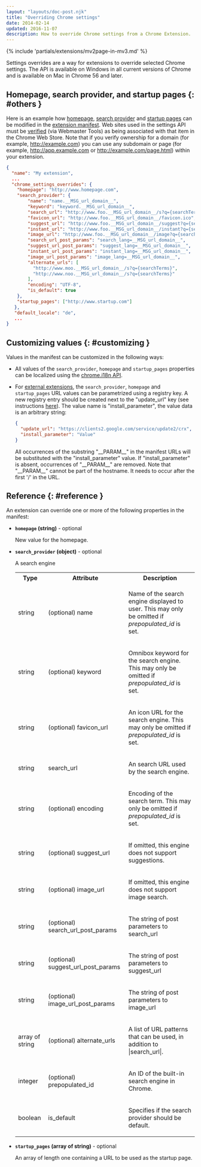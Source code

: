 ```yaml
---
layout: "layouts/doc-post.njk"
title: "Overriding Chrome settings"
date: 2014-02-14
updated: 2016-11-07
description: How to override Chrome settings from a Chrome Extension.
---
```


{% include 'partials/extensions/mv2page-in-mv3.md' %}

Settings overrides are a way for extensions to override selected Chrome settings. The API is
available on Windows in all current versions of Chrome and is available on Mac in Chrome 56 and
later.

## Homepage, search provider, and startup pages {: #others }

Here is an example how [homepage][1], [search provider][2] and [startup pages][3] can be modified in
the [extension manifest][4]. Web sites used in the settings API must be [verified][5] (via Webmaster
Tools) as being associated with that item in the Chrome Web Store. Note that if you verify ownership
for a domain (for example, http://example.com) you can use any subdomain or page (for example,
http://app.example.com or http://example.com/page.html) within your extension.

```json
{
  "name": "My extension",
  ...
  "chrome_settings_overrides": {
    "homepage": "http://www.homepage.com",
    "search_provider": {
        "name": "name.__MSG_url_domain__",
        "keyword": "keyword.__MSG_url_domain__",
        "search_url": "http://www.foo.__MSG_url_domain__/s?q={searchTerms}",
        "favicon_url": "http://www.foo.__MSG_url_domain__/favicon.ico",
        "suggest_url": "http://www.foo.__MSG_url_domain__/suggest?q={searchTerms}",
        "instant_url": "http://www.foo.__MSG_url_domain__/instant?q={searchTerms}",
        "image_url": "http://www.foo.__MSG_url_domain__/image?q={searchTerms}",
        "search_url_post_params": "search_lang=__MSG_url_domain__",
        "suggest_url_post_params": "suggest_lang=__MSG_url_domain__",
        "instant_url_post_params": "instant_lang=__MSG_url_domain__",
        "image_url_post_params": "image_lang=__MSG_url_domain__",
        "alternate_urls": [
          "http://www.moo.__MSG_url_domain__/s?q={searchTerms}",
          "http://www.noo.__MSG_url_domain__/s?q={searchTerms}"
        ],
        "encoding": "UTF-8",
        "is_default": true
    },
    "startup_pages": ["http://www.startup.com"]
   },
   "default_locale": "de",
   ...
}
```

## Customizing values {: #customizing }

Values in the manifest can be customized in the following ways:

- All values of the `search_provider`, `homepage` and `startup_pages` properties can be localized
  using the [chrome.i18n API][6].
- For [external extensions][7], the `search_provider`, `homepage` and `startup_pages` URL values can
  be parametrized using a registry key. A new registry entry should be created next to the
  "update_url" key (see instructions [here][8]). The value name is "install_parameter", the value
  data is an arbitrary string:

  ```json
  {
    "update_url": "https://clients2.google.com/service/update2/crx",
    "install_parameter": "Value"
  }
  ```

  All occurrences of the substring "\_\_PARAM\_\_" in the manifest URLs will be substituted with the
  "install_parameter" value. If "install_parameter" is absent, occurrences of "\_\_PARAM\_\_" are
  removed. Note that "\_\_PARAM\_\_" cannot be part of the hostname. It needs to occur after the
  first '/' in the URL.

## Reference {: #reference }

An extension can override one or more of the following properties in the manifest:

- **`homepage` (string)** - optional

  New value for the homepage.

- **`search_provider` (object)** - optional

  A search engine

  <table><tbody><tr><th>Type</th><th>Attribute</th><th>Description</th></tr><tr id="property-search_provider-name"><td>string</td><td><span class="optional">(optional)</span> name</td><td><p>Name of the search engine displayed to user. This may only be omitted if <em>prepopulated_id</em> is set.</p></td></tr><tr id="property-search_provider-keyword"><td>string</td><td><span class="optional">(optional)</span> keyword</td><td><p>Omnibox keyword for the search engine. This may only be omitted if <em>prepopulated_id</em> is set.</p></td></tr><tr id="property-search_provider-favicon_url"><td>string</td><td><span class="optional">(optional)</span> favicon_url</td><td><p>An icon URL for the search engine. This may only be omitted if <em>prepopulated_id</em> is set.</p></td></tr><tr id="property-search_provider-search_url"><td>string</td><td>search_url</td><td><p>An search URL used by the search engine.</p></td></tr><tr id="property-search_provider-encoding"><td>string</td><td><span class="optional">(optional)</span> encoding</td><td><p>Encoding of the search term. This may only be omitted if <em>prepopulated_id</em> is set.</p></td></tr><tr id="property-search_provider-suggest_url"><td>string</td><td><span class="optional">(optional)</span> suggest_url</td><td><p>If omitted, this engine does not support suggestions.</p></td></tr><tr id="property-search_provider-image_url"><td>string</td><td><span class="optional">(optional)</span> image_url</td><td><p>If omitted, this engine does not support image search.</p></td></tr><tr id="property-search_provider-search_url_post_params"><td>string</td><td><span class="optional">(optional)</span> search_url_post_params</td><td><p>The string of post parameters to search_url</p></td></tr><tr id="property-search_provider-suggest_url_post_params"><td>string</td><td><span class="optional">(optional)</span> suggest_url_post_params</td><td><p>The string of post parameters to suggest_url</p></td></tr><tr id="property-search_provider-image_url_post_params"><td>string</td><td><span class="optional">(optional)</span> image_url_post_params</td><td><p>The string of post parameters to image_url</p></td></tr><tr id="property-search_provider-alternate_urls"><td>array of string</td><td><span class="optional">(optional)</span> alternate_urls</td><td><p>A list of URL patterns that can be used, in addition to |search_url|.</p></td></tr><tr id="property-search_provider-prepopulated_id"><td>integer</td><td><span class="optional">(optional)</span> prepopulated_id</td><td><p>An ID of the built-in search engine in Chrome.</p></td></tr><tr id="property-search_provider-is_default"><td>boolean</td><td>is_default</td><td><p>Specifies if the search provider should be default.</p></td></tr></tbody></table>

- **`startup_pages` (array of string)** - optional

  An array of length one containing a URL to be used as the startup page.

[1]: #homepage
[2]: #search_provider
[3]: #startup_pages
[4]: /docs/extensions/mv3/tabs
[5]: https://support.google.com/webmasters/answer/35179
[6]: /docs/extensions/i18n
[7]: http://developer.chrome.com/extensions/external_extensions
[8]: http://developer.chrome.com/extensions/external_extensions#registry
